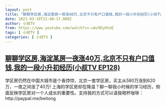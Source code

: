 ```yaml
---
layout: post
title: "聊聊学区房,海淀某房一夜涨40万,北京不只有户口值钱,我的一段小升初经历(小叔TV EP128)"
date: 2021-03-18T22:40:17.000Z
author: 小叔TV
from: https://www.youtube.com/watch?v=-uAz9EyHteE
tags: [ 小叔TV ]
categories: [ 小叔TV ]
---
```

<!--1616107217000-->
[聊聊学区房,海淀某房一夜涨40万,北京不只有户口值钱,我的一段小升初经历(小叔TV EP128)](https://www.youtube.com/watch?v=-uAz9EyHteE)
------

<div>
学区房仍然在中国大城市是个香饽饽，北京一套学区房，买主从580万涨到620万，一夜之间涨了40万! 上海的学区房却在降温？聊一聊我小时候的学习经历，侧面反映学区房对一个人成长的重要性。支持我的方式可以请我喝杯咖啡：http://paypal.me/beitong
</div>
